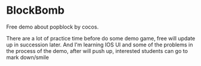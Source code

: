 # BlockBomb
Free demo about popblock by cocos.

There are a lot of practice time before do some demo game, free will update up in succession later. 
And I'm learning IOS UI and some of the problems in the process of the demo, 
after will push up, interested students can go to mark down/smile
